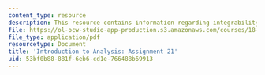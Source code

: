 ```yaml
---
content_type: resource
description: This resource contains information regarding integrability.
file: https://ol-ocw-studio-app-production.s3.amazonaws.com/courses/18-100a-introduction-to-analysis-fall-2012/53bf0b88881f6eb6cd1e766488b69913_MIT18_100AF12_Assign_21.pdf
file_type: application/pdf
resourcetype: Document
title: 'Introduction to Analysis: Assignment 21'
uid: 53bf0b88-881f-6eb6-cd1e-766488b69913
---
```

